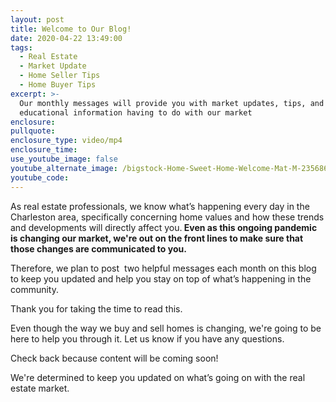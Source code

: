 ```yaml
---
layout: post
title: Welcome to Our Blog!
date: 2020-04-22 13:49:00
tags:
  - Real Estate
  - Market Update
  - Home Seller Tips
  - Home Buyer Tips
excerpt: >-
  Our monthly messages will provide you with market updates, tips, and other
  educational information having to do with our market
enclosure:
pullquote:
enclosure_type: video/mp4
enclosure_time:
use_youtube_image: false
youtube_alternate_image: /bigstock-Home-Sweet-Home-Welcome-Mat-M-235686472.jpg
youtube_code:
---
```


As real estate professionals, we know what’s happening every day in the Charleston area, specifically concerning home values and how these trends and developments will directly affect you.**&nbsp;Even as this ongoing pandemic is changing our market, we're out on the front lines to make sure that those changes are communicated to you.**

Therefore, we plan to post &nbsp;two helpful messages each month on this blog to keep you updated and help you stay on top of what’s happening in the community.

Thank you for taking the time to read this.

Even though the way we buy and sell homes is changing, we're going to be here to help you through it. Let us know if you have any questions.&nbsp;

Check back because content will be coming soon\!

We're determined to keep you updated on what’s going on with the real estate market.&nbsp;